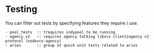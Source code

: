 # Testing
You can filter out tests by specifying features they require / use.
```
- pool_tests  :: trequires indypool to be running
- agency_v2   :: requires agency talking libvcx client2agency v2 protocol (nodevcx-agency)
- aries       :: group of quick unit tests related to aries
```